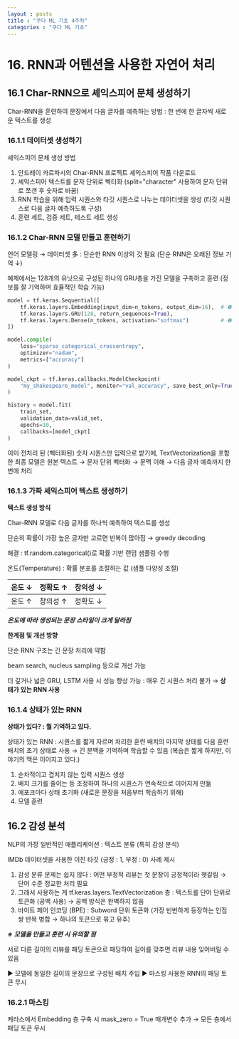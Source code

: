 ```yaml
---
layout : posts
title : "쿠다 ML 기초 4주차"
categories : "쿠다 ML 기초"
---
```

# 16. RNN과 어텐션을 사용한 자연어 처리

## 16.1 Char-RNN으로 셰익스피어 문체 생성하기
Char-RNN을 훈련하여 문장에서 다음 글자를 예측하는 방법 : 한 번에 한 글자씩 새로운 텍스트를 생성

### 16.1.1 데이터셋 생성하기
셰익스피어 문체 생성 방법
1. 안드레이 카르파시의 Char-RNN 프로젝트 셰익스피어 작품 다운로드
2. 셰익스피어 텍스트를 문자 단위로 벡터화 (split="character" 사용하여 문자 단위로 쪼갠 후 숫자로 바꿈)
3. RNN 학습을 위해 입력 시퀀스와 타깃 시퀀스로 나누는 데이터셋을 생성 (타깃 시퀀스로 다음 글자 예측하도록 구성)
4. 훈련 세트, 검증 세트, 테스트 세트 생성

### 16.1.2 Char-RNN 모델 만들고 훈련하기
언어 모델링 → 데이터셋 多 : 단순한 RNN 이상의 것 필요 (단순 RNN은 오래된 정보 기억 ↓) 

예제에서는 128개의 유닛으로 구성된 하나의 GRU층을 가진 모델을 구축하고 훈련 (정보를 잘 기억하며 효율적인 학습 가능)

```python
model = tf.keras.Sequential([
    tf.keras.layers.Embedding(input_dim=n_tokens, output_dim=16),  # ❶
    tf.keras.layers.GRU(128, return_sequences=True),
    tf.keras.layers.Dense(n_tokens, activation="softmax")          # ❷
])

model.compile(
    loss="sparse_categorical_crossentropy",
    optimizer="nadam",
    metrics=["accuracy"]
)

model_ckpt = tf.keras.callbacks.ModelCheckpoint(
    "my_shakespeare_model", monitor="val_accuracy", save_best_only=True  # ❸
)

history = model.fit(
    train_set,
    validation_data=valid_set,
    epochs=10,
    callbacks=[model_ckpt]
)
```
이미 전처리 된 (벡터화된) 숫자 시퀀스만 입력으로 받기에, TextVectorization을 포함한 최종 모델은 원본 텍스트 → 문자 단위 벡터화 → 문맥 이해 → 다음 글자 예측까지 한 번에 처리

### 16.1.3 가짜 셰익스피어 텍스트 생성하기
**텍스트 생성 방식**

Char-RNN 모델로 다음 글자를 하나씩 예측하여 텍스트를 생성

단순히 확률이 가장 높은 글자만 고르면 반복이 많아짐 → greedy decoding

해결 : tf.random.categorical()로 확률 기반 랜덤 샘플링 수행

온도(Temperature) : 확률 분포를 조절하는 값 (샘플 다양성 조절)

|온도 ↓|정확도 ↑|창의성 ↓|
|---|---|---|
|온도 ↑|창의성 ↑|정확도 ↓|

***온도에 따라 생성되는 문장 스타일이 크게 달라짐***

**한계점 및 개선 방향**

단순 RNN 구조는 긴 문장 처리에 약함

beam search, nucleus sampling 등으로 개선 가능

더 깊거나 넓은 GRU, LSTM 사용 시 성능 향상 가능 : 매우 긴 시퀀스 처리 불가 → **상태가 있는 RNN 사용**

### 16.1.4 상태가 있는 RNN
**상태가 있다? : 뭘 기억하고 있다.**

상태가 있는 RNN : 시퀀스를 짧게 자르며 처리한 훈련 배치의 마지막 상태를 다음 훈련 배치의 초기 상태로 사용 → 긴 문맥을 기억하며 학습할 수 있음 (복습은 짧게 하지만, 이야기의 맥은 이어지고 있다.)

1. 순차적이고 겹치지 않는 입력 시퀀스 생성
2. 배치 크기를 줄이는 등 조정하여 하나의 시퀀스가 연속적으로 이어지게 만듦
3. 에포크마다 상태 초기화 (새로운 문장을 처음부터 학습하기 위해)
4. 모델 훈련

## 16.2 감성 분석
NLP의 가장 일반적인 애플리케이션 : 텍스트 분류 (특히 감성 분석)

IMDb 데이터셋을 사용한 이진 타깃 (긍정 : 1, 부정 : 0) 사례 제시

1. 감성 분류 문제는 쉽지 않다 : 어떤 부정적 리뷰는 첫 문장이 긍정적이라 헷갈림 → 단어 수준 정교한 처리 필요
2. 그래서 사용하는 게 tf.keras.layers.TextVectorization 층 : 텍스트를 단어 단위로 토큰화 (공백 사용) → 공백 방식은 완벽하지 않음
3. 바이트 페어 인코딩 (BPE) : Subword 단위 토큰화 (가장 빈번하게 등장하는 인접 쌍 반복 병합 → 하나의 토큰으로 묶고 유추)

***※ 모델을 만들고 훈련 시 유의할 점***

서로 다른 길이의 리뷰를 패딩 토큰으로 패딩하여 길이를 맞추면 리뷰 내용 잊어버릴 수 있음

▶ 모델에 동일한 길이의 문장으로 구성된 배치 주입
▶ 마스킹 사용한 RNN의 패딩 토큰 무시

### 16.2.1 마스킹
케라스에서 Embedding 층 구축 시 mask_zero = True 매개변수 추가 → 모든 층에서 패딩 토큰 무시










